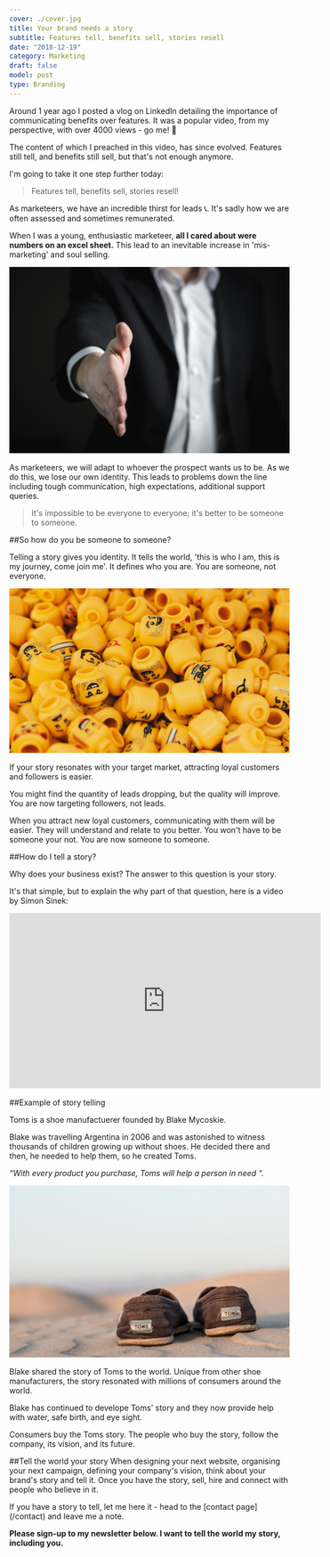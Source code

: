 ```yaml
---
cover: ./cover.jpg
title: Your brand needs a story
subtitle: Features tell, benefits sell, stories resell
date: "2018-12-19"
category: Marketing
draft: false
model: post
type: Branding
---
```



Around 1 year ago I posted a vlog on LinkedIn detailing the importance of communicating benefits over features. It was a popular video, from my perspective, with over 4000 views - go me! 🎉 

The content of which I preached in this video, has since evolved. Features still tell, and benefits still sell, but that's not enough anymore. 

I'm going to take it one step further today:

> Features tell, benefits sell, stories resell!

As marketeers, we have an incredible thirst for leads 📞. It's sadly how we are often assessed and sometimes remunerated.  

When I was a young, enthusiastic marketeer, **all I cared about were numbers on an excel sheet.** This lead to an inevitable increase in 'mis-marketing' and soul selling.

<img src="./leads.jpg" alt="Leads" />


As marketeers, we will adapt to whoever the prospect wants us to be. As we do this, we lose our own identity. This leads to problems down the line including tough communication, high expectations, additional support queries.

> It's impossible to be everyone to everyone; it's better to be someone to someone.

##So how do you be someone to someone?

Telling a story gives you identity. It tells the world, 'this is who I am, this is my journey, come join me'. It defines who you are. You are someone, not everyone.

<img src="./someone.jpg" alt="Someone" />

If your story resonates with your target market, attracting loyal customers and followers is easier. 

You might find the quantity of leads dropping, but the quality will improve. You are now targeting followers, not leads.

When you attract new loyal customers, communicating with them will be easier. They will understand and relate to you better. You won't have to be someone your not. You are now someone to someone.

##How do I tell a story?

Why does your business exist? The answer to this question is your story.

It's that simple, but to explain the why part of that question, here is a video by Simon Sinek:

<iframe width="560" height="315" src="https://www.youtube.com/embed/u4ZoJKF_VuA" frameborder="0" gesture="media" allow="encrypted-media" allowfullscreen></iframe>


##Example of story telling

Toms is a shoe manufactuerer founded by Blake Mycoskie.

Blake was travelling Argentina in 2006 and was astonished to witness thousands of children growing up without shoes. He decided there and then, he needed to help them, so he created Toms.

*“With every product you purchase, Toms will help a person in need “.*

<img src="./toms.jpg" alt="Toms" />

Blake shared the story of Toms to the world. Unique from other shoe manufacturers, the story resonated with millions of consumers around the world.

Blake has continued to develope Toms' story and they now provide help with water, safe birth, and eye sight.

Consumers buy the Toms story. The people who buy the story, follow the company, its vision, and its future.

##Tell the world your story
When designing your next website, organising your next campaign, defining your company's vision, think about your brand's story and tell it. Once you have the story, sell, hire and connect with people who believe in it.

If you have a story to tell, let me here it - head to the [contact page]
(/contact) and leave me a note.

**Please sign-up to my newsletter below. I want to tell the world my story, including you.**
